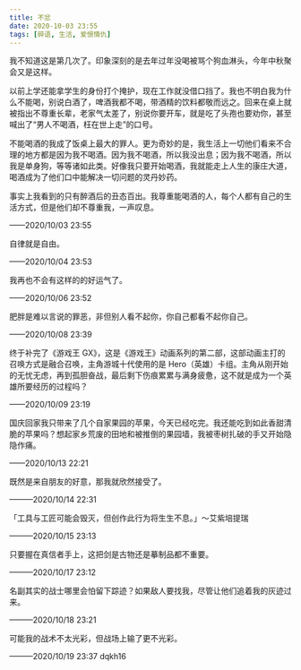 ```yaml
---
title: 不忿
date: 2020-10-03 23:55
tags: [碎语, 生活, 爱恨情仇]
---
```


我不知道这是第几次了。印象深刻的是去年过年没喝被骂个狗血淋头，今年中秋聚会又是这样。

以前上学还能拿学生的身份打个掩护，现在工作就没借口挡了。我也不明白我为什么不能喝，别说白酒了，啤酒我都不喝，带酒精的饮料都敬而远之。回来在桌上就被指出不尊重长辈，老家气太差了，别说你要开车，就是吃了头孢也要劝你，甚至喊出了“男人不喝酒，枉在世上走”的口号。

不能喝酒的我成了饭桌上最大的罪人。更为奇妙的是，我生活上一切他们看来不合理的地方都是因为我不喝酒。因为我不喝酒，所以我没出息；因为我不喝酒，所以我是单身狗，等等诸如此类。好像我只要开始喝酒，我就能走上人生的康庄大道，喝酒成为了他们口中能解决一切问题的灵丹妙药。

事实上我看到的只有醉酒后的丑态百出。我尊重能喝酒的人，每个人都有自己的生活方式，但是他们却不尊重我，一声叹息。

——2020/10/03 23:55

自律就是自由。

——2020/10/04 23:53

我再也不会有这样的的好运气了。

——2020/10/06 23:52

肥胖是难以言说的罪恶，非但别人看不起你，你自己都看不起你自己。

——2020/10/08 23:39

终于补完了《游戏王 GX》，这是《游戏王》动画系列的第二部，这部动画主打的召唤方式是融合召唤，主角游城十代使用的是 Hero（英雄）卡组。主角从刚开始的无忧无虑，再到孤胆奋战，最后剩下伤痕累累与满身疲惫，这不就是成为一个英雄所要经历的过程吗？

——2020/10/09 23:19

国庆回家我只带来了几个自家果园的苹果，今天已经吃完。我还能吃到如此香甜清脆的苹果吗？想起家乡荒废的田地和被推倒的果园墙，我被枣树扎破的手又开始隐隐作痛。

——2020/10/13 22:21

既然是来自朋友的好意，那我就欣然接受了。

———2020/10/14 22:31

「工具与工匠可能会毁灭，但创作此行为将生生不息。」～艾紫培提瑞

———2020/10/15 23:13

只要握在真信者手上，这把剑是古物还是摹制品都不重要。

———2020/10/17 23:12

名副其实的战士哪里会怕留下踪迹？如果敌人要找我，尽管让他们追着我的灰迹过来。

———2020/10/18 23:21

可能我的战术不太光彩，但战场上输了更不光彩。

———2020/10/19 23:37 dqkh16

